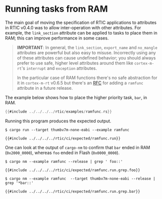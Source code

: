 # Running tasks from RAM

The main goal of moving the specification of RTIC applications to attributes in RTIC v0.4.0 was to allow inter-operation with other attributes. For example, the `link_section` attribute can be applied to tasks to place them in RAM; this can
improve performance in some cases.

> **IMPORTANT**: In general, the `link_section`, `export_name` and `no_mangle` attributes are powerful but also easy to misuse. Incorrectly using any of these attributes can cause undefined behavior; you should always prefer to use safe, higher level attributes around them like `cortex-m-rt`'s `interrupt` and `exception` attributes.
>
> In the particular case of RAM functions there's no safe abstraction for it in `cortex-m-rt` v0.6.5 but there's an [RFC] for adding a `ramfunc` attribute in a future release.

[RFC]: https://github.com/rust-embedded/cortex-m-rt/pull/100

The example below shows how to place the higher priority task, `bar`, in RAM.

``` rust
{{#include ../../../../rtic/examples/ramfunc.rs}}
```

Running this program produces the expected output.

``` console
$ cargo run --target thumbv7m-none-eabi --example ramfunc
```

``` console
{{#include ../../../../rtic/ci/expected/ramfunc.run}}
```

One can look at the output of `cargo-nm` to confirm that `bar` ended in RAM
(`0x2000_0000`), whereas `foo` ended in Flash (`0x0000_0000`).

``` console
$ cargo nm --example ramfunc --release | grep ' foo::'
```

``` console
{{#include ../../../../rtic/ci/expected/ramfunc.run.grep.foo}}
```

``` console
$ cargo nm --example ramfunc  --target thumbv7m-none-eabi --release | grep '*bar::'
```

``` console
{{#include ../../../../rtic/ci/expected/ramfunc.run.grep.bar}}
```

